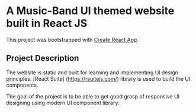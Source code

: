 # A Music-Band UI themed website built in React JS

This project was bootstrapped with [Create React App](https://github.com/facebook/create-react-app).

## Project Description

The website is static and built for learning and implementing UI design principles. [React Suite] (https://rsuitejs.com/) library is used to build the UI components. 

The goal of the project is to be able to get good grasp of responsive UI designing using modern UI component library.
